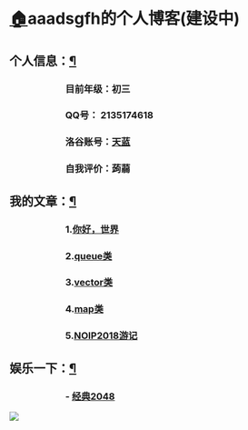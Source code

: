 # [🏠](https://aaadsgfh.github.io/)aaadsgfh的个人博客(建设中)

## 个人信息：[¶](https://aaadsgfh.github.io/#个人信息)
### 　　　　　　目前年级：初三
### 　　　　　　QQ号：    2135174618
### 　　　　　　洛谷账号：[天蓝](https://www.luogu.org/space/show?uid=64434)
### 　　　　　　自我评价：蒟蒻

## 我的文章：[¶](https://aaadsgfh.github.io/#我的文章)
### 　　　　　　1.[你好，世界](Blogs/hello-world.md)
### 　　　　　　2.[queue类](Blogs/queue.md)
### 　　　　　　3.[vector类](Blogs/vector.md)
### 　　　　　　4.[map类](Blogs/map.md)
### 　　　　　　5.[NOIP2018游记](Blogs/noip2018.md)

## 娱乐一下：[¶](https://aaadsgfh.github.io/#娱乐一下)
### 　　　　　　- [经典2048](Games/2048/2048.html)

![](https://i.loli.net/2019/01/29/5c4fdb6681415.jpg)
